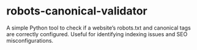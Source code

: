 # robots-canonical-validator
A simple Python tool to check if a website’s robots.txt and canonical tags are correctly configured. Useful for identifying indexing issues and SEO misconfigurations.
